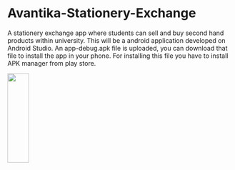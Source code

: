 # Avantika-Stationery-Exchange
A stationery exchange app where students can sell and buy second hand products within university. This will be a android application developed on Android Studio.
An app-debug.apk file is uploaded, you can download that file to install the app in your phone. For installing this file you have to install APK manager from play store.

<img src="https://user-images.githubusercontent.com/70309589/118934413-f6e67300-b967-11eb-86f0-233de81dcd1b.png" width="48" height = "200">
